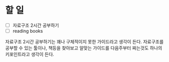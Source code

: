 
# 할 일

- [ ] 자료구조 2시간 공부하기
- [ ] reading books

자료구조 2시간 공부하기는 꽤나 구체적이지 못한 가이드라고 생각이 든다. 자료구조를 공부할 수 있는 툴이나, 책등을 찾아보고 알맞는 가이드를 다음주부터 짜는것도 하나의 키포인트라고 생각이 든다.